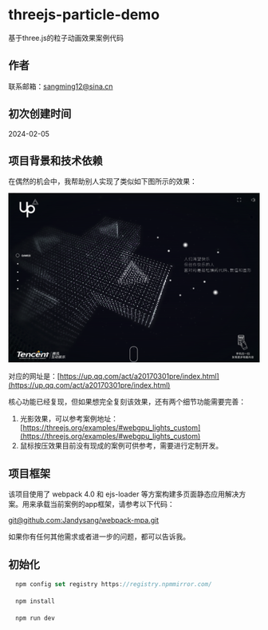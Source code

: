 # threejs-particle-demo
基于three.js的粒子动画效果案例代码

## 作者
联系邮箱：sangming12@sina.cn

## 初次创建时间
2024-02-05

## 项目背景和技术依赖
在偶然的机会中，我帮助别人实现了类似如下图所示的效果：

![图片描述](./src/assets/images/WechatIMG349.png)

对应的网址是：[https://up.qq.com/act/a20170301pre/index.html](https://up.qq.com/act/a20170301pre/index.html)

核心功能已经复现，但如果想完全复刻该效果，还有两个细节功能需要完善：

1. 光影效果，可以参考案例地址：[https://threejs.org/examples/#webgpu_lights_custom](https://threejs.org/examples/#webgpu_lights_custom)
2. 鼠标按压效果目前没有现成的案例可供参考，需要进行定制开发。

## 项目框架
该项目使用了 webpack 4.0 和 ejs-loader 等方案构建多页面静态应用解决方案。用来承载当前案例的app框架，请参考以下代码：

[git@github.com:Jandysang/webpack-mpa.git](git@github.com:Jandysang/webpack-mpa.git)

如果你有任何其他需求或者进一步的问题，都可以告诉我。

## 初始化

```js
  npm config set registry https://registry.npmmirror.com/

  npm install

  npm run dev
```